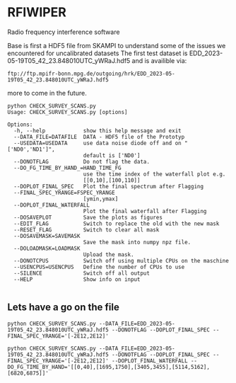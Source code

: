 # RFIWIPER
Radio frequency interference software

Base is first a HDF5 file from SKAMPI to understand some of the issues we encountered for uncalibrated datasets
The first test dataset is EDD_2023-05-19T05_42_23.848010UTC_yWRaJ.hdf5 and is availible via:

	ftp://ftp.mpifr-bonn.mpg.de/outgoing/hrk/EDD_2023-05-19T05_42_23.848010UTC_yWRaJ.hdf5

 more to come in the future.


```
python CHECK_SURVEY_SCANS.py
Usage: CHECK_SURVEY_SCANS.py [options]

Options:
  -h, --help            show this help message and exit
  --DATA_FILE=DATAFILE  DATA - HDF5 file of the Prototyp
  --USEDATA=USEDATA     use data noise diode off and on "['ND0','ND1']",
                        default is ['ND0']
  --DONOTFLAG           Do not flag the data.
  --DO_FG_TIME_BY_HAND_=HAND_TIME_FG
                        use the time index of the waterfall plot e.g.
                        [[0,10],[100,110]]
  --DOPLOT_FINAL_SPEC   Plot the final spectrum after Flagging
  --FINAL_SPEC_YRANGE=FSPEC_YRANGE
                        [ymin,ymax]
  --DOPLOT_FINAL_WATERFALL
                        Plot the final waterfall after Flagging
  --DOSAVEPLOT          Save the plots as figures
  --EDIT_FLAG           Switch to replace the old with the new mask
  --RESET_FLAG          Switch to clear all mask
  --DOSAVEMASK=SAVEMASK
                        Save the mask into numpy npz file.
  --DOLOADMASK=LOADMASK
                        Upload the mask.
  --DONOTCPUS           Switch off using multiple CPUs on the maschine
  --USENCPUS=USENCPUS   Define the number of CPUs to use
  --SILENCE             Switch off all output
  --HELP                Show info on input


```



## Lets have a go on the file

```
python CHECK_SURVEY_SCANS.py --DATA_FILE=EDD_2023-05-19T05_42_23.848010UTC_yWRaJ.hdf5 --DONOTFLAG --DOPLOT_FINAL_SPEC --FINAL_SPEC_YRANGE='[-2E12,2E12]'
```



```
python CHECK_SURVEY_SCANS.py --DATA_FILE=EDD_2023-05-19T05_42_23.848010UTC_yWRaJ.hdf5 --DONOTFLAG --DOPLOT_FINAL_SPEC --FINAL_SPEC_YRANGE='[-2E12,2E12]' --DOPLOT_FINAL_WATERFALL --DO_FG_TIME_BY_HAND='[[0,40],[1695,1750],[3405,3455],[5114,5162],[6820,6875]]'
```
